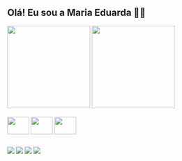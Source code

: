 ## Olá! Eu sou a Maria Eduarda 👋🏼

<div>
  <img height="190em" src="https://github-readme-stats.vercel.app/api?username=iduarda&show_icons=true&theme=nightowl">
  <img height="190em" src="https://github-readme-stats.vercel.app/api/top-langs/?username=iduarda&layout=compact&theme=nightowl">
  <br><br>
  <img align="center" height="40" width="50" src="https://cdn.jsdelivr.net/gh/devicons/devicon@latest/icons/html5/html5-original.svg">
  <img align="center" height="40" width="50" src="https://cdn.jsdelivr.net/gh/devicons/devicon@latest/icons/css3/css3-original.svg">
  <img align="center" height="40" width="50" src="https://cdn.jsdelivr.net/gh/devicons/devicon@latest/icons/c/c-original.svg">
</div>

##

<div>
  <a href="https://www.linkedin.com/in/maria-eduarda-zumb%C3%A9-gomes-27225428a/" target="_blank"><img src="https://img.shields.io/badge/LinkedIn-0077B5?style=for-the-badge&logo=linkedin&logoColor=white"></a>
  <a href="https://www.instagram.com/edduuarda__/" target="_blank"><img src="https://img.shields.io/badge/Instagram-E4405F?style=for-the-badge&logo=instagram&logoColor=white"></a>
  <a href="mailto:mariaeduardazumbegomes@hormail.com" target="_blank"><img src="https://img.shields.io/badge/Microsoft_Outlook-0078D4?style=for-the-badge&logo=microsoft-outlook&logoColor=white"></a>
  <a href="https://discord.com/channels/@deuxdux" target="-blank"><img src="https://img.shields.io/badge/Discord-7289DA?style=for-the-badge&logo=discord&logoColor=white"></a>
</div>

